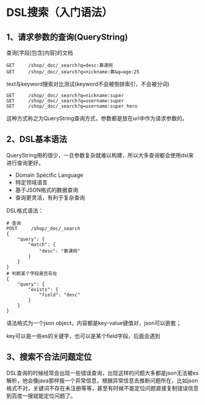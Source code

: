 # DSL搜索（入门语法）

## 1、请求参数的查询(QueryString)

查询[字段]包含[内容]的文档

```
GET     /shop/_doc/_search?q=desc:慕课网
GET     /shop/_doc/_search?q=nickname:慕&q=age:25
```

text与keyword搜索对比测试(keyword不会被倒排索引，不会被分词)

```
GET     /shop/_doc/_search?q=nickname:super
GET     /shop/_doc/_search?q=username:super
GET     /shop/_doc/_search?q=username:super hero
```

这种方式称之为QueryString查询方式，参数都是放在url中作为请求参数的。

## 2、DSL基本语法

QueryString用的很少，一旦参数复杂就难以构建，所以大多查询都会使用dsl来进行查询更好。

- Domain Specific Language
- 特定领域语言
- 基于JSON格式的数据查询
- 查询更灵活，有利于复杂查询

DSL格式语法：

```
# 查询
POST     /shop/_doc/_search
{
    "query": {
        "match": {
            "desc": "慕课网"
        }
    }
}
# 判断某个字段是否存在
{
    "query": {
        "exists": {
	        "field": "desc"
	    }
    }
}
```

语法格式为一个json object，内容都是key-value键值对，json可以嵌套；

key可以是一些es的关键字，也可以是某个field字段，后面会遇到

## 3、搜索不合法问题定位

DSL查询的时候经常会出现一些错误查询，出现这样的问题大多都是json无法被es解析，他会像java那样报一个异常信息，根据异常信息去推断问题所在，比如json格式不对，关键词不存在未注册等等，甚至有时候不能定位问题直接复制错误信息到百度一搜就能定位问题了。